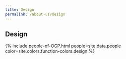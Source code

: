 ```yaml
---
title: Design
permalink: /about-us/design
---
```


## **Design**

{% include people-of-OGP.html people=site.data.people color=site.colors.function-colors.design %}
